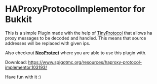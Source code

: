 # HAProxyProtocolImplementor for Bukkit

This is a simple Plugin made with the help of [TinyProtocol](https://github.com/dmulloy2/ProtocolLib/tree/master/TinyProtocol/src/main/java/com/comphenix/tinyprotocol)
that allows ha proxy messages to be decoded and handled. This means that source addresses will be replaced with
given ips.

Also checkout **[NeoProtect](https://neoprotect.net/)** where you are able to use this plugin with.

Download: https://www.spigotmc.org/resources/haproxy-protocol-implementor.103193/

Have fun with it :)
